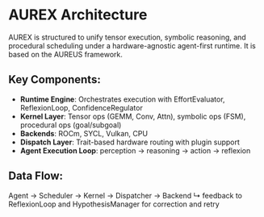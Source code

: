 # AUREX Architecture

AUREX is structured to unify tensor execution, symbolic reasoning, and procedural scheduling under a hardware-agnostic agent-first runtime. It is based on the AUREUS framework.

## Key Components:
- **Runtime Engine**: Orchestrates execution with EffortEvaluator, ReflexionLoop, ConfidenceRegulator
- **Kernel Layer**: Tensor ops (GEMM, Conv, Attn), symbolic ops (FSM), procedural ops (goal/subgoal)
- **Backends**: ROCm, SYCL, Vulkan, CPU
- **Dispatch Layer**: Trait-based hardware routing with plugin support
- **Agent Execution Loop**: perception → reasoning → action → reflexion

## Data Flow:
Agent → Scheduler → Kernel → Dispatcher → Backend
↳ feedback to ReflexionLoop and HypothesisManager for correction and retry
